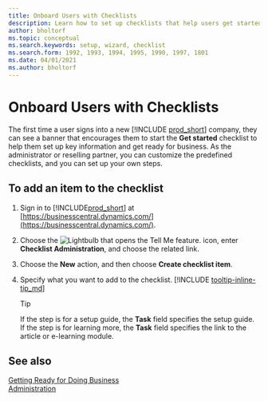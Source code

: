 ```yaml
---
title: Onboard Users with Checklists
description: Learn how to set up checklists that help users get started in Business Central.
author: bholtorf
ms.topic: conceptual
ms.search.keywords: setup, wizard, checklist
ms.search.form: 1992, 1993, 1994, 1995, 1990, 1997, 1801
ms.date: 04/01/2021
ms.author: bholtorf
---
```

# Onboard Users with Checklists

The first time a user signs into a new [!INCLUDE [prod_short](includes/prod_short.md)] company, they can see a banner that encourages them to start the **Get started** checklist to help them set up key information and get ready for business. As the administrator or reselling partner, you can customize the predefined checklists, and you can set up your own steps.

## To add an item to the checklist

1. Sign in to [!INCLUDE[prod_short](includes/prod_short.md)] at [https://businesscentral.dynamics.com/](https://businesscentral.dynamics.com/).

2. Choose the ![Lightbulb that opens the Tell Me feature.](media/ui-search/search_small.png "Tell me what you want to do") icon, enter **Checklist Administration**, and choose the related link.  

3. Choose the **New** action, and then choose **Create checklist item**.  

4. Specify what you want to add to the checklist. [!INCLUDE [tooltip-inline-tip_md](includes/tooltip-inline-tip_md.md)]

    > [!TIP]
    > If the step is for a setup guide, the **Task** field specifies the setup guide. If the step is for learning more, the **Task** field specifies the link to the article or e-learning module.

## See also

[Getting Ready for Doing Business](ui-get-ready-business.md)  
[Administration](admin-setup-and-administration.md)  
